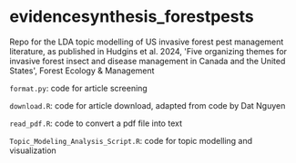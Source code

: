 # evidencesynthesis_forestpests
 Repo for the LDA topic modelling of US invasive forest pest management literature, as published in Hudgins et al. 2024, 'Five organizing themes for invasive forest insect and disease management in Canada and the United States', Forest Ecology & Management


`format.py`: code for article screening

`download.R`: code for article download, adapted from code by Dat Nguyen

`read_pdf.R`: code to convert a pdf file into text

 `Topic_Modeling_Analysis_Script.R`: code for topic modelling and visualization

 
